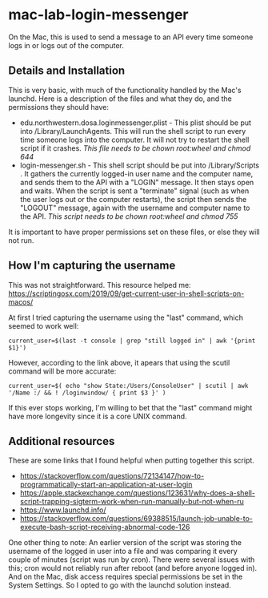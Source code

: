 # mac-lab-login-messenger
On the Mac, this is used to send a message to an API every time someone logs in or logs out of the computer.

## Details and Installation
This is very basic, with much of the functionality handled by the Mac's launchd. Here is a description of the files and what they do, and the permissions they should have:

- edu.northwestern.dosa.loginmessenger.plist - This plist should be put into /Library/LaunchAgents. This will run the shell script to run every time someone logs into the computer. It will not try to restart the shell script if it crashes.
*This file needs to be chown root:wheel and chmod 644* 
- login-messenger.sh - This shell script should be put into /Library/Scripts . It gathers the currently logged-in user name and the computer name, and sends them to the API with a "LOGIN" message. It then stays open and waits. When the script is sent a "terminate" signal (such as when the user logs out or the computer restarts), the script then sends the "LOGOUT" message, again with the username and computer name to the API.
*This script needs to be chown root:wheel and chmod 755*

It is important to have proper permissions set on these files, or else they will not run.

## How I'm capturing the username
This was not straightforward. This resource helped me: 
https://scriptingosx.com/2019/09/get-current-user-in-shell-scripts-on-macos/

At first I tried capturing the username using the "last" command, which seemed to work well:

`current_user=$(last -t console | grep "still logged in" | awk '{print $1}')`

However, according to the link above, it apears that using the scutil command will be more accurate:

`current_user=$( echo "show State:/Users/ConsoleUser" | scutil | awk '/Name :/ && ! /loginwindow/ { print $3 }' )`

If this ever stops working, I'm willing to bet that the "last" command might have more longevity since it is a core UNIX command.

## Additional resources
These are some links that I found helpful when putting together this script. 

- https://stackoverflow.com/questions/72134147/how-to-programmatically-start-an-application-at-user-login
- https://apple.stackexchange.com/questions/123631/why-does-a-shell-script-trapping-sigterm-work-when-run-manually-but-not-when-ru
- https://www.launchd.info/
- https://stackoverflow.com/questions/69388515/launch-job-unable-to-execute-bash-script-receiving-abnormal-code-126

One other thing to note: An earlier version of the script was storing the username of the logged in user into a file and was comparing it every couple of minutes (script was run by cron). There were several issues with this; cron would not reliably run after reboot (and before anyone logged in). And on the Mac, disk access requires special permissions be set in the System Settings. So I opted to go with the launchd solution instead.

